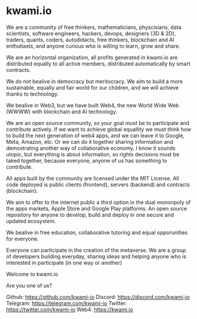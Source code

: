# kwami.io

We are a community of free thinkers, mathematicians, physcisians, data scientists, software engineers, hackers, devops, designers (3D & 2D), traders, quants, coders, autodidacts, free thinkers, blockchain and AI enthutiasts, and anyone curious who is willing to learn, grow and share.

We are an horizontal organization, all profits generated in kwami.io are distributed equally to all active members, distributed automatically by smart contracts.

We do not bealive in democracy but meritocracy. We aim to build a more sustainable, equally and fair world for our children, and we will achieve thanks to technology.

We bealive in Web3, but we have built Web4, the new World Wide Web (WWWW) with blockchain and AI technology.

We are an open source community, so your goal must be to participate and contribute actively. If we want to achieve global equallity we must think how to build the next generation of web4 apps, and we can leave it to Google, Meta, Amazon, etc. Or we can do it together sharing information and demostrating another way of collaborative economy. I know it sounds utopic, but everything is about information, so rights decisions must be taked together, because everyone, anyone of us has something to contribute.

All apps built by the community are licensed under the MIT License. All code deployed is public clients (frontend), servers (backend) and contracts (blockchain).

We aim to offer to the internet public a third option in the dual mononpoly of the apps markets, Apple Store and Google Play platforms. An open source repository for anyone to develop, build and deploy in one secure and updated ecosystem.

We bealive in free education, collaborative tutoring and equal opporunities for everyone.

Everyone can participate in the creation of the metaverse. We are a group of developers building everyday, sharing ideas and helping anyone who is interested in participate (in one way or another)

Welcome to kwami.io

Are you one of us?

Github: https://github.com/kwami-io
Discord: https://discord.com/kwami-io
Telegram: https://telegram.com/kwami-io
Twitter: https://twitter.com/kwami-io
Web4: https://kwami.io
